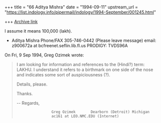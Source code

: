 +++
title = "66 Aditya Mishra"
date = "1994-09-11"
upstream_url = "https://list.indology.info/pipermail/indology/1994-September/001245.html"

+++
[Archive link](https://list.indology.info/pipermail/indology/1994-September/001245.html)

I assume it means 100,000 (lakh).

-  Aditya Mishra
Phone/FAX 305-746-0442 (Please leave message)
email: z900672a at bcfreenet.seflin.lib.fl.us
PRODIGY: TVDS96A


On Fri, 9 Sep 1994, Greg Ozimek wrote:

> 
> 
> I am looking for information and references to the (Hindi?) term: 
> LAKHU.  I understand it refers to a birthmark on one side of the
> nose and indicates some sort of auspiciousness (?).  
>  
> Details, please.  
>  
> Thanks.  
>       
> 
> 
> --
>                     Regards,
>  
>                     Greg Ozimek       Dearborn (Detroit) Michigan
>                     ac161 at LEO.NMC.EDU (Internet)
>  
> 





